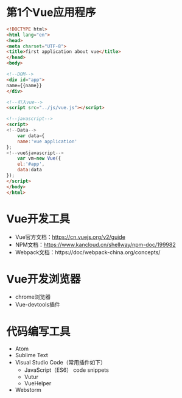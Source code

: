 # 第1个Vue应用程序
```html
<!DOCTYPE html>
<html lang="en">
<head>
<meta charset="UTF-8">
<title>first application about vue</title>
</head>
<body>

<!--DOM-->
<div id="app">
name={{name}}
</div>

<!--引入vue-->
<script src="../js/vue.js"></script>

<!--javascript-->
<script>
<!--Data-->
	var data={
	name:'vue application'
};
<!--vue&javascript-->
	var vm=new Vue({
	el:'#app',
	data:data
});
</script>
</body>
</html>
```
# Vue开发工具
- Vue官方文档：https://cn.vuejs.org/v2/guide
- NPM文档：https://www.kancloud.cn/shellway/npm-doc/199982
- Webpack文档：https://doc/webpack-china.org/concepts/
# Vue开发浏览器
- chrome浏览器
- Vue-devtools插件
# 代码编写工具
- Atom
- Sublime Text
- Visual Studio Code（常用插件如下）
  - JavaScript（ES6） code snippets
  - Vutur
  - VueHelper
- Webstorm